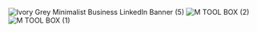 ![Ivory Grey Minimalist Business LinkedIn Banner (5)](https://user-images.githubusercontent.com/98705391/178953323-94dd05ef-48fb-4bf9-b1c8-ea2260f5373f.gif)
![M TOOL BOX (2)](https://user-images.githubusercontent.com/98705391/178972532-52b22dbf-c63f-4537-836c-910dee1d4f39.png)
![M TOOL BOX (1)](https://user-images.githubusercontent.com/98705391/178972157-514baae6-3fdb-4a5d-9535-91dd4a8d9c0b.gif)








